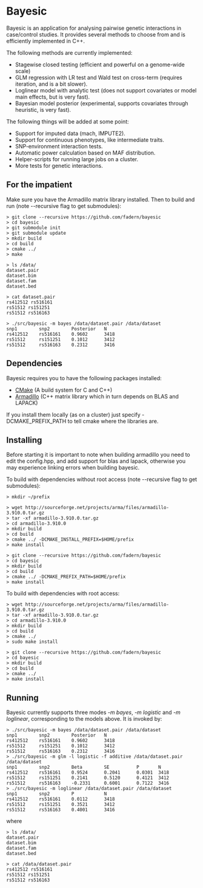 # Bayesic

Bayesic is an application for analysing pairwise genetic interactions in case/control studies. It provides several methods to choose from and is efficiently implemented in C++.

The following methods are currently implemented:

* Stagewise closed testing (efficient and powerful on a genome-wide scale)
* GLM regression with LR test and Wald test on cross-term (requires iteration, and is a bit slower).
* Loglinear model with analytic test (does not support covariates or model main effects, but is very fast).
* Bayesian model posterior (experimental, supports covariates through heuristic, is very fast).

The following things will be added at some point:

* Support for imputed data (mach, IMPUTE2).
* Support for continuous phenotypes, like intermediate traits.
* SNP-environment interaction tests.
* Automatic power calculation based on MAF distribution.
* Helper-scripts for running large jobs on a cluster.
* More tests for genetic interactions.

## For the impatient

Make sure you have the Armadillo matrix library installed. Then to build and run (note --recursive flag to get submodules):

    > git clone --recursive https://github.com/fadern/bayesic
    > cd bayesic
    > git submodule init
    > git submodule update
    > mkdir build
    > cd build
    > cmake ../
    > make

    > ls /data/
    dataset.pair
    dataset.bim
    dataset.fam
    dataset.bed

    > cat dataset.pair
    rs412512 rs516161
    rs51512 rs151251
    rs51512 rs516163

    > ./src/bayesic -m bayes /data/dataset.pair /data/dataset
    snp1        snp2        Posterior   N
    rs412512    rs516161    0.9602      3418
    rs51512     rs151251    0.1012      3412
    rs51512     rs516163    0.2312      3416

## Dependencies

Bayesic requires you to have the following packages installed:

* [CMake](http://www.cmake.org/cmake/resources/software.html) (A build system for C and C++)
* [Armadillo](http://arma.sourceforge.net/download.html) (C++ matrix library which in turn depends on BLAS and LAPACK)

If you install them locally (as on a cluster) just specify -DCMAKE_PREFIX_PATH to tell cmake where the libraries are.

## Installing

Before starting it is important to note when building armadillo you need to edit the config.hpp, and add support for
blas and lapack, otherwise you may experience linking errors when building bayesic.

To build with dependencies without root access (note --recursive flag to get submodules):

    > mkdir ~/prefix

    > wget http://sourceforge.net/projects/arma/files/armadillo-3.910.0.tar.gz
    > tar -xf armadillo-3.910.0.tar.gz
    > cd armadillo-3.910.0
    > mkdir build
    > cd build
    > cmake ../ -DCMAKE_INSTALL_PREFIX=$HOME/prefix
    > make install

    > git clone --recursive https://github.com/fadern/bayesic
    > cd bayesic
    > mkdir build
    > cd build
    > cmake ../ -DCMAKE_PREFIX_PATH=$HOME/prefix
    > make install

To build with dependencies with root access:
    
    > wget http://sourceforge.net/projects/arma/files/armadillo-3.910.0.tar.gz
    > tar -xf armadillo-3.910.0.tar.gz
    > cd armadillo-3.910.0
    > mkdir build
    > cd build
    > cmake ../
    > sudo make install

    > git clone --recursive https://github.com/fadern/bayesic
    > cd bayesic
    > mkdir build
    > cd build
    > cmake ../
    > make install

## Running

Bayesic currently supports three modes *-m bayes*, *-m logistic* and *-m loglinear*, corresponding to the models above. It is invoked by:

    > ./src/bayesic -m bayes /data/dataset.pair /data/dataset
    snp1        snp2        Posterior   N
    rs412512    rs516161    0.9602      3418
    rs51512     rs151251    0.1012      3412
    rs51512     rs516163    0.2312      3416
    > ./src/bayesic -m glm -l logistic -f additive /data/dataset.pair /data/dataset
    snp1        snp2        Beta        SE          P       N
    rs412512    rs516161    0.9524      0.2041      0.0301  3418
    rs51512     rs151251    0.2141      0.5120      0.4121  3412
    rs51512     rs516163    -0.2331     0.6001      0.7122  3416
    > ./src/bayesic -m loglinear /data/dataset.pair /data/dataset
    snp1        snp2        P           N
    rs412512    rs516161    0.0112      3418
    rs51512     rs151251    0.3521      3412
    rs51512     rs516163    0.4001      3416
    
where

    > ls /data/
    dataset.pair
    dataset.bim
    dataset.fam
    dataset.bed

    > cat /data/dataset.pair
    rs412512 rs516161
    rs51512 rs151251
    rs51512 rs516163

